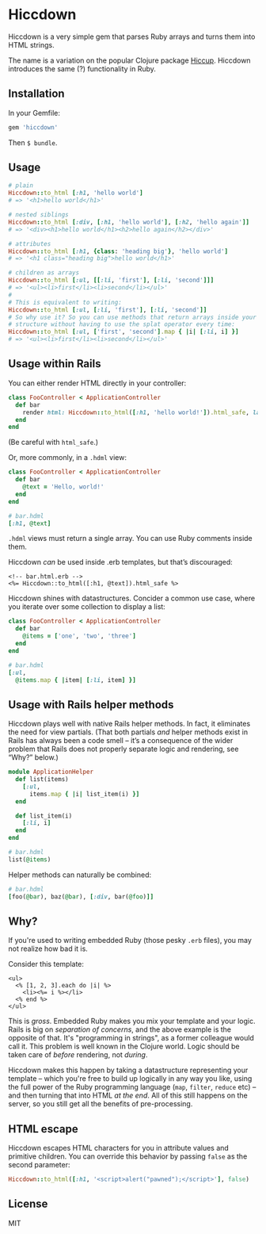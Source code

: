 # Hiccdown

Hiccdown is a very simple gem that parses Ruby arrays and turns them into HTML strings.

The name is a variation on the popular Clojure package [Hiccup](https://github.com/weavejester/hiccup). Hiccdown introduces the same (?) functionality in Ruby.

## Installation

In your Gemfile:

```ruby
gem 'hiccdown'
```

Then `$ bundle`.

## Usage

```ruby
# plain
Hiccdown::to_html [:h1, 'hello world']
# => '<h1>hello world</h1>'

# nested siblings
Hiccdown::to_html [:div, [:h1, 'hello world'], [:h2, 'hello again']]
# => '<div><h1>hello world</h1><h2>hello again</h2></div>'

# attributes
Hiccdown::to_html [:h1, {class: 'heading big'}, 'hello world']
# => '<h1 class="heading big">hello world</h1>'

# children as arrays
Hiccdown::to_html [:ul, [[:li, 'first'], [:li, 'second']]]
# => '<ul><li>first</li><li>second</li></ul>'
#
# This is equivalent to writing:
Hiccdown::to_html [:ul, [:li, 'first'], [:li, 'second']]
# So why use it? So you can use methods that return arrays inside your hiccdown
# structure without having to use the splat operator every time:
Hiccdown::to_html [:ul, ['first', 'second'].map { |i| [:li, i] }]
# => '<ul><li>first</li><li>second</li></ul>'
```

## Usage within Rails

You can either render HTML directly in your controller:

```ruby
class FooController < ApplicationController
  def bar
    render html: Hiccdown::to_html([:h1, 'hello world!']).html_safe, layout: true
  end
end
```

(Be careful with `html_safe`.)

Or, more commonly, in a `.hdml` view:

```ruby
class FooController < ApplicationController
  def bar
    @text = 'Hello, world!'
  end
end
```

```ruby
# bar.hdml
[:h1, @text]
```

`.hdml` views must return a single array. You can use Ruby comments inside them.

Hiccdown *can* be used inside .erb templates, but that’s discouraged:

```erb
<!-- bar.html.erb -->
<%= Hiccdown::to_html([:h1, @text]).html_safe %>
```

Hiccdown shines with datastructures. Concider a common use case, where you iterate over some collection to display a list:

```ruby
class FooController < ApplicationController
  def bar
    @items = ['one', 'two', 'three']
  end
end
```

```ruby
# bar.hdml
[:ul,
  @items.map { |item| [:li, item] }]
```

## Usage with Rails helper methods

Hiccdown plays well with native Rails helper methods. In fact, it eliminates the need for view partials. (That both partials *and* helper methods exist in Rails has always been a code smell – it’s a consequence of the wider problem that Rails does not properly separate logic and rendering, see “Why?” below.)

```ruby
module ApplicationHelper
  def list(items)
    [:ul,
      items.map { |i| list_item(i) }]
  end

  def list_item(i)
    [:li, i]
  end
end
```

```ruby
# bar.hdml
list(@items)
```

Helper methods can naturally be combined:

```ruby
# bar.hdml
[foo(@bar), baz(@bar), [:div, bar(@foo)]]
```

## Why?

If you're used to writing embedded Ruby (those pesky `.erb` files), you may not realize how bad it is.

Consider this template:

```erb
<ul>
  <% [1, 2, 3].each do |i| %>
    <li><%= i %></li>
  <% end %>
</ul>
```

This is *gross*. Embedded Ruby makes you mix your template and your logic. Rails is big on *separation of concerns*, and the above example is the opposite of that. It's "programming in strings", as a former colleague would call it. This problem is well known in the Clojure world. Logic should be taken care of *before* rendering, not *during*.

Hiccdown makes this happen by taking a datastructure representing your template – which you're free to build up logically in any way you like, using the full power of the Ruby programming language (`map`, `filter`, `reduce` etc) – and then turning that into HTML *at the end*. All of this still happens on the server, so you still get all the benefits of pre-processing.

## HTML escape

Hiccdown escapes HTML characters for you in attribute values and primitive children. You can override this behavior by passing `false` as the second parameter:

```ruby
Hiccdown::to_html([:h1, '<script>alert("pawned");</script>'], false)
```

## License

MIT
